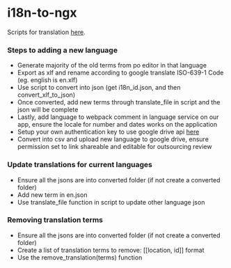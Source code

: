 # i18n-to-ngx

Scripts for translation [here](https://github.com/morbitech1/i18n-to-ngx).

### Steps to adding a new language
- Generate majority of the old terms from po editor in that language
- Export as xlf and rename according to google translate ISO-639-1 Code (eg. english is en.xlf)
- Use script to convert into json (get i18n_id.json, and then convert_xlf_to_json)
- Once converted, add new terms through translate_file in script and the json will be complete
- Lastly, add language to webpack comment in language service on our app, ensure the locale for number and dates works on the application
- Setup your own authentication key to use google drive api [here](https://www.youtube.com/watch?v=1y0-IfRW114)
- Convert into csv and upload new language to google drive, ensure permission set to link shareable and editable for outsourcing review

### Update translations for current languages
- Ensure all the jsons are into converted folder (if not create a converted folder)
- Add new term in en.json
- Use translate_file function in script to update other language json

### Removing translation terms
- Ensure all the jsons are into converted folder (if not create a converted folder)
- Create a list of translation terms to remove: [[location, id]] format
- Use the remove_translation(terms) function
